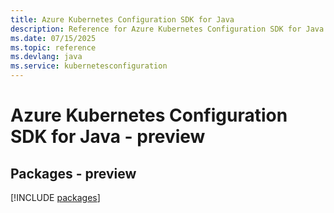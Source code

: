 ```yaml
---
title: Azure Kubernetes Configuration SDK for Java
description: Reference for Azure Kubernetes Configuration SDK for Java
ms.date: 07/15/2025
ms.topic: reference
ms.devlang: java
ms.service: kubernetesconfiguration
---
```

# Azure Kubernetes Configuration SDK for Java - preview
## Packages - preview
[!INCLUDE [packages](kubernetes-configuration-index.md)]